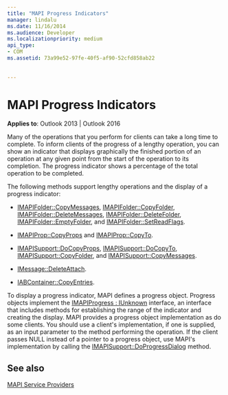 ```yaml
---
title: "MAPI Progress Indicators"
manager: lindalu
ms.date: 11/16/2014
ms.audience: Developer
ms.localizationpriority: medium
api_type:
- COM
ms.assetid: 73a99e52-97fe-40f5-af90-52cfd858ab22
 
 
---
```


# MAPI Progress Indicators

  
  
**Applies to**: Outlook 2013 | Outlook 2016 
  
Many of the operations that you perform for clients can take a long time to complete. To inform clients of the progress of a lengthy operation, you can show an indicator that displays graphically the finished portion of an operation at any given point from the start of the operation to its completion. The progress indicator shows a percentage of the total operation to be completed.
  
The following methods support lengthy operations and the display of a progress indicator:
  
- [IMAPIFolder::CopyMessages](imapifolder-copymessages.md), [IMAPIFolder::CopyFolder](imapifolder-copyfolder.md), [IMAPIFolder::DeleteMessages](imapifolder-deletemessages.md), [IMAPIFolder::DeleteFolder](imapifolder-deletefolder.md), [IMAPIFolder::EmptyFolder](imapifolder-emptyfolder.md), and [IMAPIFolder::SetReadFlags](imapifolder-setreadflags.md).
    
- [IMAPIProp::CopyProps](imapiprop-copyprops.md) and [IMAPIProp::CopyTo](imapiprop-copyto.md).
    
- [IMAPISupport::DoCopyProps](imapisupport-docopyprops.md), [IMAPISupport::DoCopyTo](imapisupport-docopyto.md), [IMAPISupport::CopyFolder](imapisupport-copyfolder.md), and [IMAPISupport::CopyMessages](imapisupport-copymessages.md).
    
- [IMessage::DeleteAttach](imessage-deleteattach.md).
    
- [IABContainer::CopyEntries](iabcontainer-copyentries.md).
    
To display a progress indicator, MAPI defines a progress object. Progress objects implement the [IMAPIProgress : IUnknown](imapiprogressiunknown.md) interface, an interface that includes methods for establishing the range of the indicator and creating the display. MAPI provides a progress object implementation as do some clients. You should use a client's implementation, if one is supplied, as an input parameter to the method performing the operation. If the client passes NULL instead of a pointer to a progress object, use MAPI's implementation by calling the [IMAPISupport::DoProgressDialog](imapisupport-doprogressdialog.md) method. 
  
## See also



[MAPI Service Providers](mapi-service-providers.md)

